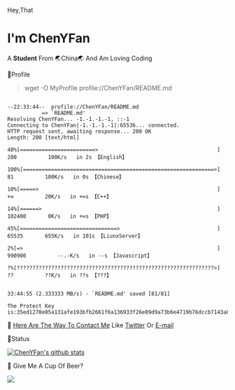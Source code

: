 Hey,That
# I'm ChenYFan

A **Student** From 🌏China🌏 And Am Loving Coding

📄Profile

> wget -O MyProfile profile://ChenYFan/README.md

```

--22:33:44--  profile://ChenYFan/README.md
           => `README.md'
Resolving ChenYFan... -1.-1.-1.-1, ::-1
Connecting to ChenYFan|-1.-1.-1.-1|:65536... connected.
HTTP request sent, awaiting response... 200 OK
Length: 200 [text/html]

40%[========================>                                      ] 200          100K/s   in 2s 【English】

100%[=============================================================>] 81          100K/s   in 0s 【Chinese】

10%[=====>                                                         ] +∞          20K/s   in +∞s 【C++】

14%[======>                                                        ] 102400       0K/s   in +∞s 【PHP】

45%[===============================>                               ] 65535       655K/s   in 101s 【LiunxServer】

2%[=>                                                              ] 990900          --.-K/s   in --s 【Javascript】

?%[???????????????????????????????????????????????????????????????>] ??          ??K/s   in ??s 【???】


33:44:55 (2.333333 MB/s) - `README.md' saved [81/81]

The Protect Key is:35ed1270e05a131afe193bfb2661f6a136933f26e09d9a73b6e4719b76dccb7143a8b2f63742426db70dfef45dd272aee1fa24d883115cbed25d7eac65aac1d5

```

💬 [Here Are The Way To Contact Me](https://cyfan.top/contact.html)
Like [Twitter](https://twitter.com/ChenYF_OHHH) Or [E-mail](mailto:chenyf@cyfan.top)

🐷Status

[![ChenYFan's github stats](https://github-readme-stats.vercel.app/api/?username=ChenYFan&show_icons=true&title_color=fff&icon_color=79ff97&text_color=9f9f9f&bg_color=151515)](https://github.com/anuraghazra/github-readme-stats)

🍻 Give Me A Cup Of Beer?

![](https://img.cyfan.top/pic/AP.jpg)
